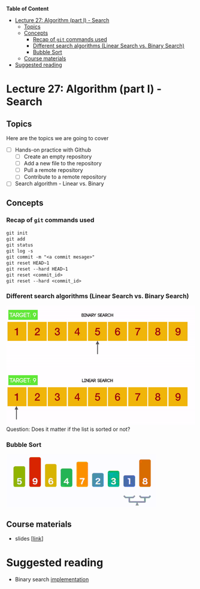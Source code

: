 
**Table of Content**
- [Lecture 27: Algorithm (part I) - Search](#lecture-27-algorithm-part-i---search)
  - [Topics](#topics)
  - [Concepts](#concepts)
    - [Recap of `git` commands used](#recap-of-git-commands-used)
    - [Different search algorithms (Linear Search vs. Binary Search)](#different-search-algorithms-linear-search-vs-binary-search)
    - [Bubble Sort](#bubble-sort)
  - [Course materials](#course-materials)
- [Suggested reading](#suggested-reading)

# Lecture 27: Algorithm (part I) - Search

## Topics
Here are the topics we are going to cover
* [ ] Hands-on practice with Github
  * [ ] Create an empty repository
  * [ ] Add a new file to the repository
  * [ ] Pull a remote repository
  * [ ] Contribute to a remote repository
* [ ] Search algorithm - Linear vs. Binary

## Concepts
### Recap of `git` commands used
  ```
  git init
  git add
  git status
  git log -s
  git commit -m "<a commit mesage>"
  git reset HEAD~1
  git reset --hard HEAD~1
  git reset <commit_id>
  git reset --hard <commit_id>
  ```

### Different search algorithms (Linear Search vs. Binary Search)
![](./pics/search_algo.gif)
Question: Does it matter if the list is sorted or not?

### Bubble Sort
![](./pics/bubble_sort_avg.gif)


## Course materials
* slides [[link](https://docs.google.com/presentation/d/1V3UgsJ_vXLN_qYO2Xe-VDvUkvW_6z8zKf4HqK8BzfAQ/edit?usp=sharing)]

# Suggested reading
* Binary search [implementation](https://www.programiz.com/dsa/binary-search)
